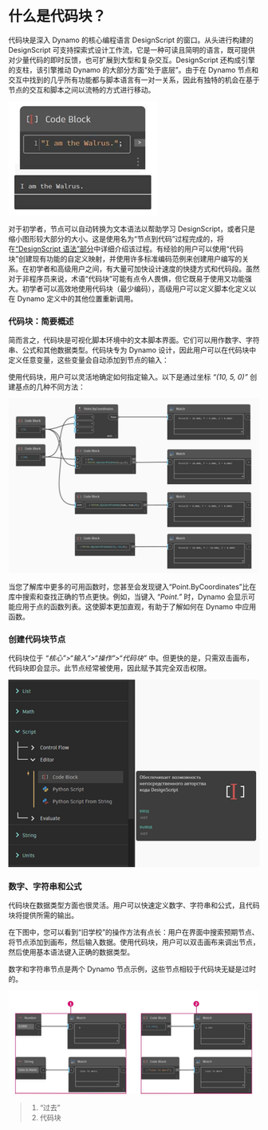# 什么是代码块？

代码块是深入 Dynamo 的核心编程语言 DesignScript 的窗口。从头进行构建的 DesignScript 可支持探索式设计工作流，它是一种可读且简明的语言，既可提供对少量代码的即时反馈，也可扩展到大型和复杂交互。DesignScript 还构成引擎的支柱，该引擎推动 Dynamo 的大部分方面“处于底层”。由于在 Dynamo 节点和交互中找到的几乎所有功能都与脚本语言有一对一关系，因此有独特的机会在基于节点的交互和脚本之间以流畅的方式进行移动。

![](../images/8-1/1/codeblock.jpg)

对于初学者，节点可以自动转换为文本语法以帮助学习 DesignScript，或者只是缩小图形较大部分的大小。这是使用名为“节点到代码”过程完成的，将在[“DesignScript 语法”部分](2-design-script-syntax.md)中详细介绍该过程。有经验的用户可以使用“代码块”创建现有功能的自定义映射，并使用许多标准编码范例来创建用户编写的关系。在初学者和高级用户之间，有大量可加快设计速度的快捷方式和代码段。虽然对于非程序员来说，术语“代码块”可能有点令人畏惧，但它既易于使用又功能强大。初学者可以高效地使用代码块（最少编码），高级用户可以定义脚本化定义以在 Dynamo 定义中的其他位置重新调用。

### 代码块：简要概述

简而言之，代码块是可视化脚本环境中的文本脚本界面。它们可以用作数字、字符串、公式和其他数据类型。代码块专为 Dynamo 设计，因此用户可以在代码块中定义任意变量，这些变量会自动添加到节点的输入：

使用代码块，用户可以灵活地确定如何指定输入。以下是通过坐标 _“(10, 5, 0)”_ 创建基点的几种不同方法：

![](../images/8-1/1/codeblockbriefoverview.jpg)

当您了解库中更多的可用函数时，您甚至会发现键入“Point.ByCoordinates”比在库中搜索和查找正确的节点更快。例如，当键入 _“Point.”_ 时，Dynamo 会显示可能应用于点的函数列表。这使脚本更加直观，有助于了解如何在 Dynamo 中应用函数。

### 创建代码块节点

代码块位于 _“核心”>“输入”>“操作”>“代码块”_ 中。但更快的是，只需双击画布，代码块即会显示。此节点经常被使用，因此赋予其完全双击权限。

![](../images/8-1/1/creatingcodeblocknodes.jpg)

### 数字、字符串和公式

代码块在数据类型方面也很灵活。用户可以快速定义数字、字符串和公式，且代码块将提供所需的输出。

在下图中，您可以看到“旧学校”的操作方法有点长：用户在界面中搜索预期节点、将节点添加到画布，然后输入数据。使用代码块，用户可以双击画布来调出节点，然后使用基本语法键入正确的数据类型。

数字和字符串节点是两个 Dynamo 节点示例，这些节点相较于代码块无疑是过时的。

![](../images/8-1/1/oldschoolvscodeblocksnodes.jpg)

> 1. “过去”
> 2. 代码块
